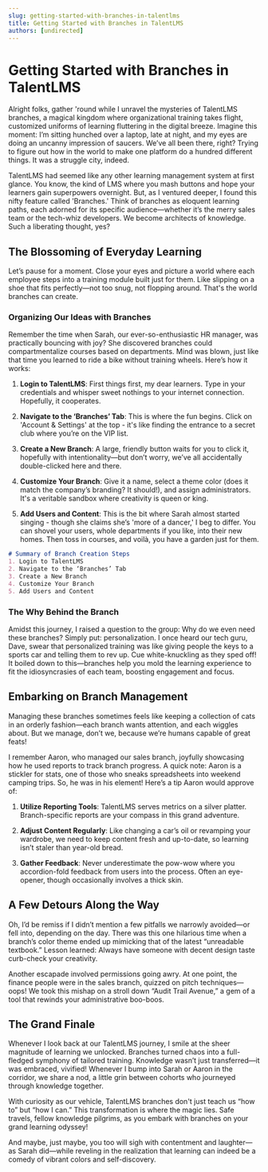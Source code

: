 ```yaml
---
slug: getting-started-with-branches-in-talentlms
title: Getting Started with Branches in TalentLMS
authors: [undirected]
---
```



# Getting Started with Branches in TalentLMS

Alright folks, gather 'round while I unravel the mysteries of TalentLMS branches, a magical kingdom where organizational training takes flight, customized uniforms of learning fluttering in the digital breeze. Imagine this moment: I’m sitting hunched over a laptop, late at night, and my eyes are doing an uncanny impression of saucers. We’ve all been there, right? Trying to figure out how in the world to make one platform do a hundred different things. It was a struggle city, indeed.

TalentLMS had seemed like any other learning management system at first glance. You know, the kind of LMS where you mash buttons and hope your learners gain superpowers overnight. But, as I ventured deeper, I found this nifty feature called 'Branches.' Think of branches as eloquent learning paths, each adorned for its specific audience—whether it’s the merry sales team or the tech-whiz developers. We become architects of knowledge. Such a liberating thought, yes?

## The Blossoming of Everyday Learning

Let’s pause for a moment. Close your eyes and picture a world where each employee steps into a training module built just for them. Like slipping on a shoe that fits perfectly—not too snug, not flopping around. That's the world branches can create.

### Organizing Our Ideas with Branches

Remember the time when Sarah, our ever-so-enthusiastic HR manager, was practically bouncing with joy? She discovered branches could compartmentalize courses based on departments. Mind was blown, just like that time you learned to ride a bike without training wheels. Here’s how it works:

1. **Login to TalentLMS**: First things first, my dear learners. Type in your credentials and whisper sweet nothings to your internet connection. Hopefully, it cooperates.

2. **Navigate to the ‘Branches’ Tab**: This is where the fun begins. Click on 'Account & Settings' at the top - it's like finding the entrance to a secret club where you’re on the VIP list.

3. **Create a New Branch**: A large, friendly button waits for you to click it, hopefully with intentionality—but don’t worry, we’ve all accidentally double-clicked here and there.

4. **Customize Your Branch**: Give it a name, select a theme color (does it match the company’s branding? It should!), and assign administrators. It's a veritable sandbox where creativity is queen or king.

5. **Add Users and Content**: This is the bit where Sarah almost started singing - though she claims she’s 'more of a dancer,' I beg to differ. You can shovel your users, whole departments if you like, into their new homes. Then toss in courses, and voilà, you have a garden just for them.

``` markdown
# Summary of Branch Creation Steps
1. Login to TalentLMS
2. Navigate to the ‘Branches’ Tab
3. Create a New Branch
4. Customize Your Branch
5. Add Users and Content 
```

### The Why Behind the Branch

Amidst this journey, I raised a question to the group: Why do we even need these branches? Simply put: personalization. I once heard our tech guru, Dave, swear that personalized training was like giving people the keys to a sports car and telling them to rev up. Cue white-knuckling as they sped off! It boiled down to this—branches help you mold the learning experience to fit the idiosyncrasies of each team, boosting engagement and focus.

## Embarking on Branch Management

Managing these branches sometimes feels like keeping a collection of cats in an orderly fashion—each branch wants attention, and each wiggles about. But we manage, don’t we, because we’re humans capable of great feats!

I remember Aaron, who managed our sales branch, joyfully showcasing how he used reports to track branch progress. A quick note: Aaron is a stickler for stats, one of those who sneaks spreadsheets into weekend camping trips. So, he was in his element! Here’s a tip Aaron would approve of:

1. **Utilize Reporting Tools**: TalentLMS serves metrics on a silver platter. Branch-specific reports are your compass in this grand adventure.

2. **Adjust Content Regularly**: Like changing a car’s oil or revamping your wardrobe, we need to keep content fresh and up-to-date, so learning isn’t staler than year-old bread.

3. **Gather Feedback**: Never underestimate the pow-wow where you accordion-fold feedback from users into the process. Often an eye-opener, though occasionally involves a thick skin.

## A Few Detours Along the Way

Oh, I’d be remiss if I didn’t mention a few pitfalls we narrowly avoided—or fell into, depending on the day. There was this one hilarious time when a branch’s color theme ended up mimicking that of the latest “unreadable textbook.” Lesson learned: Always have someone with decent design taste curb-check your creativity.

Another escapade involved permissions going awry. At one point, the finance people were in the sales branch, quizzed on pitch techniques—oops! We took this mishap on a stroll down “Audit Trail Avenue,” a gem of a tool that rewinds your administrative boo-boos.

## The Grand Finale

Whenever I look back at our TalentLMS journey, I smile at the sheer magnitude of learning we unlocked. Branches turned chaos into a full-fledged symphony of tailored training. Knowledge wasn’t just transferred—it was embraced, vivified! Whenever I bump into Sarah or Aaron in the corridor, we share a nod, a little grin between cohorts who journeyed through knowledge together.

With curiosity as our vehicle, TalentLMS branches don't just teach us “how to” but “how I can.” This transformation is where the magic lies. Safe travels, fellow knowledge pilgrims, as you embark with branches on your grand learning odyssey!

And maybe, just maybe, you too will sigh with contentment and laughter—as Sarah did—while reveling in the realization that learning can indeed be a comedy of vibrant colors and self-discovery.